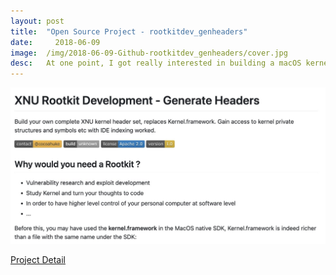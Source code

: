 ```yaml
---
layout:	post
title:	"Open Source Project - rootkitdev_genheaders"
date:	  2018-06-09
image:  /img/2018-06-09-Github-rootkitdev_genheaders/cover.jpg
desc:   At one point, I got really interested in building a macOS kernel rootkit, so I ended up creating tools to compile XNU private headers and hook into private kernel functions. After that, I dove into the XNU source code to figure out how to hide and track things, and just see what I could do with the rootkit.
---
```


![pic](/img/2018-06-09-Github-rootkitdev_genheaders/pic1.jpg)


[Project Detail](https://github.com/cocoahuke/rootkitdev_genheaders)
